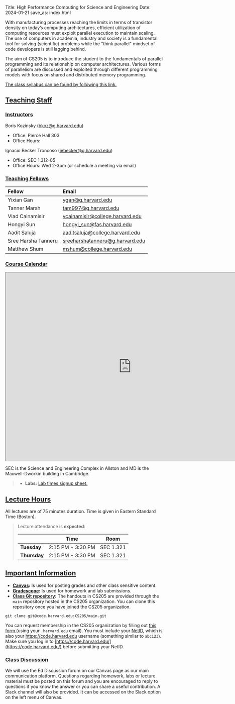 Title: High Performance Computing for Science and Engineering
Date: 2024-01-21
save_as: index.html

With manufacturing processes reaching the limits in terms of transistor density on today’s computing architectures, efficient utilization of computing resources must exploit parallel execution to maintain scaling. The use of computers in academia, industry and society is a fundamental tool for solving (scientific) problems while the "think parallel" mindset of code developers is still lagging behind.

The aim of CS205 is to introduce the student to the fundamentals of parallel programming and its relationship on computer architectures. Various forms of parallelism are discussed and exploited through different programming models with focus on shared and distributed memory programming.

<a href="./pages/syllabus.html">The class syllabus can be found by following this link.</a>


## <a id="staff"></a><a class="anchor-link" href="#staff">Teaching Staff</a>

<!-- The preferred way to reach the instructors for delicate matters is at <cs205-staff@g.harvard.edu>. -->


### <a id="instructor"></a><a class="anchor-link" href="#instructor">Instructors</a>

Boris Kozinsky (<bkoz@g.harvard.edu>)
<!-- TODO: Fill  -->
* Office: Pierce Hall 303
* Office Hours:


Ignacio Becker Troncoso (<iebecker@g.harvard.edu>)
* Office: SEC 1.312-05
* Office Hours: Wed 2-3pm (or schedule a meeting via email)

### <a id="tf"></a><a class="anchor-link" href="#tf">Teaching Fellows</a>
| Fellow                      | Email                                  |
|:----------------------------|:---------------------------------------|
| Yixian Gan                   | <ygan@g.harvard.edu>               |
| Tanner Marsh              | <tam997@g.harvard.edu>   |
| Vlad Cainamisir         | <vcainamisir@college.harvard.edu>     |
| Hongyi Sun              | <hongyi_sun@fas.harvard.edu>          |
| Aadit Saluja             | <aaditsaluja@college.harvard.edu>        |
| Sree Harsha Tanneru             | <sreeharshatanneru@g.harvard.edu>        |
| Matthew Shum             | <mshum@college.harvard.edu>        |


### <a id="tf"></a><a class="anchor-link" href="#tf">Course Calendar</a>
<center>
    <p>
        <iframe style="border: solid 1px #777;" src="https://calendar.google.com/calendar/embed?height=600&amp;wkst=1&amp;bgcolor=%23ffffff&amp;ctz=America%2FNew_York&amp;mode=WEEK&amp;src=NDY0NzdkOTQ2Mzc2NTAwOWVkYzY1NDNhNzM4NGYyMzU1MjM2MzAxNzcwYzY3N2QxZWYwODM2YzlkZGVhNjdlYUBncm91cC5jYWxlbmRhci5nb29nbGUuY29t&amp;color=%23EF6C00" width="800" height="600">
        </iframe>
    </p>
</center>


SEC is the Science and Engineering Complex in Allston and MD is the Maxwell-Dworkin building in Cambridge.

> * **Labs:** <a href="https://docs.google.com/spreadsheets/d/1w9WryKCfZ--RGjEujGyqUGi36t-x5X79A_v0mTyAI64/edit?usp=sharing" target="_blank">Lab times signup sheet.</a>

## <a id="hours"></a><a class="anchor-link" href="#hours">Lecture Hours</a>

All lectures are of 75 minutes duration. Time is given in Eastern Standard Time (Boston).
> Lecture attendance is **expected**:
>
> |              | Time           | Room      |
> |--------------|----------------|-----------|
> | **Tuesday**  | 2:15 PM - 3:30 PM | SEC 1.321 |
> | **Thursday** | 2:15 PM - 3:30 PM | SEC 1.321 |


## <a id="important"></a><a class="anchor-link" href="#important">Important Information</a>

* **[Canvas](https://canvas.harvard.edu/courses/128330):** Is used for posting grades and other class sensitive content.
* **[Gradescope](https://canvas.harvard.edu/courses/128330/external_tools/101445?display=borderless):** Is used for homework and lab submissions.
* **[Class Git repository](https://code.harvard.edu/CS205/main_2024):** The handouts in CS205 are provided through the `main` repository hosted in the CS205 organization. You can clone this repository once you have joined the CS205 organization.

```
git clone git@code.harvard.edu:CS205/main.git
```

You can request membership in the CS205 organization by filling out [this form ](https://canvas.harvard.edu/courses/128330/assignments/796230)(using your `.harvard.edu` email). You  must include your [NetID](https://harvard.service-now.com/ithelp?id=kb_article&sys_id=507aca5a1b653700efd8a79b2d4bcb59), which is also your <https://code.harvard.edu> username (something similar to `abc123`). Make sure you log in to [https://code.harvard.edu/](https://code.harvard.edu/) before submitting your NetID.

### <a id="class-forum"></a><a class="anchor-link" href="#class-forum">Class Discussion</a>

We will use the Ed Discussion forum on our Canvas page as our main communication platform. Questions regarding homework, labs or lecture material must be posted on this forum and you are encouraged to reply to questions if you know the answer or you can share a useful contribution. A Slack channel will also be provided. It can be accessed on the Slack option on the left menu of Canvas.
